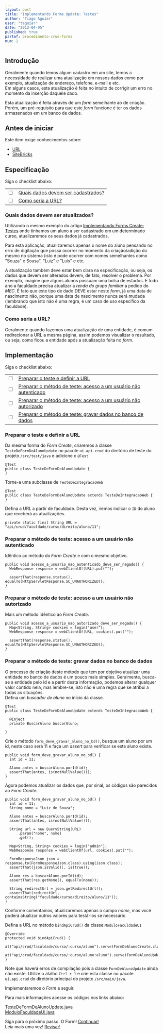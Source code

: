 ```yaml
---
layout: post
title: "Implementando Forms Update: Testes"
author: "Tiago Aguiar"
user: "taguiar"
date: "2012-04-05"
published: true
partof: procedimento-crud-forms
num: 2
---
```


## <a id="TOPO"> </a> Introdução
Geralmente quando temos algum cadastro em um site, temos a necessidade de realizar uma atualização
em nossos dados como por exemplo, atualização de endereço, telefone, e-mail e etc.<br> 
Em alguns casos, esta atualização é feita no intuito de corrigir um erro no momento da inserção 
daquele dado.

Esta atualização é feita através de um _form_ semelhante ao de criação. Porém, um pré-requisito para
que este _form_ funcione é ter os dados armazenados em um banco de dados.

## Antes de iniciar 
Este item exige conhecimentos sobre:

- [URL](http://pt.wikipedia.org/wiki/URL)
- [SiteBricks](http://sitebricks.org)

## Especificação

Siga o checklist abaixo:
<table class="table table-bordered">
 <tr>
   <td class="tac col2em">
    <a id="topo_0_0"><input type="checkbox" /></a>
   </td>
   <td>
	<a href="#0_0">Quais dados devem ser cadastrados?</a>  
   </td>
 </tr>
 <tr>
   <td class="tac col2em">
    <a id="topo_0_1"><input type="checkbox" /></a>
   </td>
   <td>
	<a href="#0_1">Como seria a URL?</a>  
   </td>
 </tr>
</table>

### <a id="0_0"> </a>Quais dados devem ser atualizados?
Utilizando o mesmo exemplo do artigo [Implementando Forms Create: Testes]({{base.url}}/procedimento/crud-forms/00-implementando-forms-testes.html)
onde tinhamos um aluno a ser cadastrado em um determinado curso, atualizaremos os seus dados já 
cadastrados.

Para esta aplicação, atualizaremos apenas o nome do aluno pensando no erro de digitação que possa
ocorrer no momento da criação/adição do mesmo no sistema (isto é pode ocorrer com nomes semelhantes
como "Souza" e Sousa", "Luiz" e "Luis" e etc.

A atualização também deve estar bem clara na especificação, ou seja, os dados que devem ser alterados
devem, de fato, resolver o problema. Por exemplo, imagine que alguns alunos possuam
uma bolsa de estudos. E todo ano a faculdade precisa atualizar a _renda do grupo familiar_ a pedido
do _MEC_. É fato que este tipo de dado DEVE estar neste _form_, já uma data de nascimento não, 
porque uma data de nascimento nunca será mudada (lembrando que isto não é uma regra, é um caso de uso
específico da faculdade).

### <a id="0_1"> </a>Como seria a URL?
Geralmente quando fazemos uma atualização de uma entidade, é comum redirecionar a URL a mesma página,
assim podemos visualizar o resultado, ou seja, como ficou a entidade após a atualização feita no 
_form_.

## Implementação

Siga o checklist abaixo:
<table class="table table-bordered">
 <tr>
   <td class="tac col2em">
    <a id="topo_0_3"><input type="checkbox" /></a>
   </td>
   <td>
	<a href="#0_3">Preparar o teste e definir a URL</a>  
   </td>
 </tr>
  <tr>
   <td class="tac col2em">
    <a id="topo_0_4"><input type="checkbox" /></a>
   </td>
   <td>
    <a href="#0_4">Preparar o método de teste: acesso a um usuário não autenticado</a>
   </td>
 </tr>
   <tr>
   <td class="tac col2em">
    <a id="topo_0_5"><input type="checkbox" /></a>
   </td>
   <td>
    <a href="#0_5">Preparar o método de teste: acesso a um usuário não autorizado</a>
   </td>
 </tr>
    <tr>
   <td class="tac col2em">
    <a id="topo_0_6"><input type="checkbox" /></a>
   </td>
   <td>
    <a href="#0_6">Preparar o método de teste: gravar dados no banco de dados</a>
   </td>
 </tr>
</table>

### <a id="0_3"> </a>Preparar o teste e definir a URL
Da mesma forma do _Form Create_, criaremos a classe `TesteDeFormDeAlunoUpdate` no pacote 
`ui.api.crud` do diretório de teste do projeto `/src/test/java` e adicione o `@Test`

	@Test
	public class TesteDeFormDeAlunoUpdate {
	}
	
Torne-a uma subclasse de `TesteDeIntegracaoWeb`

	@Test
	public class TesteDeFormDeAlunoUpdate extends TesteDeIntegracaoWeb {
	}
	
Defina a URL a partir de faculdade. Desta vez, iremos indicar o `ID` do aluno que receberá as 
atualizações.

	private static final String URL = "api/crud/faculdade/curso/direito/aluno/11";
	
### <a id="0_4"> </a>Preparar o método de teste: acesso a um usuário não autenticado
Idêntico ao método do _Form Create_ e com o mesmo objetivo.

    public void acesso_a_usuario_nao_autenticado_deve_ser_negado() {
      WebResponse response = webClientOf(URL).put("");

      assertThat(response.status(), equalTo(HttpServletResponse.SC_UNAUTHORIZED));
    }

### <a id="0_5"> </a>Preparar o método de teste: acesso a um usuário não autorizado
Mais um método idêntico ao _Form Create_.

	public void acesso_a_usuario_nao_autorizado_deve_ser_negado() {
	  Map<String, String> cookies = login("user");
	  WebResponse response = webClientOf(URL, cookies).put("");
	
	  assertThat(response.status(), equalTo(HttpServletResponse.SC_UNAUTHORIZED));
	}
    
### <a id="0_6"> </a>Preparar o método de teste: gravar dados no banco de dados
O processo de criação deste método que tem por objetivo atualizar uma entidade no banco de dados é
um pouco mais simples. Geralmente, busca-se a entidade pelo id e a partir desta informação,
podemos alterar qualquer valor contido nela, mas lembre-se, isto não é uma regra que se atribui a
todas as situações.<br>
Defina um _buscador de aluno_ no início da classe.

	@Test
	public class TesteDeFormDeAlunoUpdate extends TesteDeIntegracaoWeb {
	
	  @Inject
	  private BuscarAluno buscarAluno;
	
	}
	
Crie o método `form_deve_gravar_aluno_no_bd()`, busque um aluno por um id, neste caso será 11 e faça
um _assert_ para verificar se este aluno existe.

	public void form_deve_gravar_aluno_no_bd() {
	  int id = 11;
	  
	  Aluno antes = buscarAluno.porId(id);
	  assertThat(antes, is(notNullValue()));
	}

Agora podemos atualizar os dados que, por sinal, os códigos são parecidos ao _Form Create_.

    public void form_deve_gravar_aluno_no_bd() {
      int id = 11;
      String nome = "Luiz de Souza";

      Aluno antes = buscarAluno.porId(id);
      assertThat(antes, is(notNullValue()));

      String url = new QueryString(URL)
          .param("nome", nome)
          .get();

      Map<String, String> cookies = login("admin");
      WebResponse response = webClientOf(url, cookies).put("");

      FormResponseJson json = response.to(FormResponseJson.class).using(Json.class);
      assertThat(json.isValid(), is(true));

      Aluno res = buscarAluno.porId(id);
      assertThat(res.getNome(), equalTo(nome));

      String redirectUrl = json.getRedirectUrl();
      assertThat(redirectUrl, containsString("faculdade/curso/direito/aluno/11"));
    }

Conforme comentamos, atualizaremos apenas o campo _nome_, mas você poderá atualizar outros valores
para testá-los se necessário.

Defina a URL no método `bindApiCrud()` da classe `ModuloFaculdadeUI`

	@Override
	protected void bindApiCrud() {
	  at("api/crud/faculdade/curso/:curso/aluno").serve(FormDeAlunoCreate.class);
	  at("api/crud/faculdade/curso/:curso/aluno:aluno").serve(FormDeAlunoUpdate.class);
	}
	
Note que haverá erros de compilação pois a classe `FormDeAlunoUpdate` ainda não existe. Utilize o
atalho `Ctrl + 1` e crie esta classe no pacote `ui.api.crud` do diretório principal do projeto 
`/src/main/java`.

Implementaremos o _Form_ a seguir.	

Para mais informações acesse os códigos nos links abaixo:

[TesteDeFormDeAlunoUpdate.java](https://github.com/objectos/objectos-dojo/tree/master/objectos-dojo-team/src/test/java/br/com/objectos/dojo/taguiar/TesteDeFormDeAlunoUpdate.java)<br>
[ModuloFaculdadeUI.java](https://github.com/objectos/objectos-dojo/tree/master/objectos-dojo-team/src/main/java/br/com/objectos/dojo/taguiar/ModuloFaculdadeUI.java)<br>

Siga para o próximo passo. O Form! <a href="{{ site.baseurl }}/procedimento/crud-forms/" class="btn btn-success">Continuar!</a><br>
Leia mais uma vez! <a href="#TOPO" class="btn btn-warning">Revisar!</a>